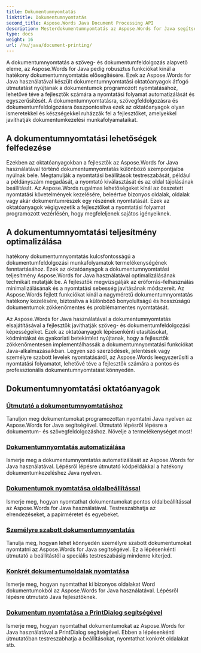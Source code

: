 ```yaml
---
title: Dokumentumnyomtatás
linktitle: Dokumentumnyomtatás
second_title: Aspose.Words Java Document Processing API
description: Mesterdokumentumnyomtatás az Aspose.Words for Java segítségével! Automatizálja a nyomtatási beállításokat, optimalizálja a teljesítményt, és könnyedén érhet el professzionális eredményeket.
type: docs
weight: 16
url: /hu/java/document-printing/
---
```


A dokumentumnyomtatás a szöveg- és dokumentumfeldolgozás alapvető eleme, az Aspose.Words for Java pedig robusztus funkciókat kínál a hatékony dokumentumnyomtatás elősegítésére. Ezek az Aspose.Words for Java használatával készült dokumentumnyomtatási oktatóanyagok átfogó útmutatást nyújtanak a dokumentumok programozott nyomtatásához, lehetővé téve a fejlesztők számára a nyomtatási folyamat automatizálását és egyszerűsítését. A dokumentumnyomtatásra, szövegfeldolgozásra és dokumentumfeldolgozásra összpontosítva ezek az oktatóanyagok olyan ismeretekkel és készségekkel ruházzák fel a fejlesztőket, amelyekkel javíthatják dokumentumkezelési munkafolyamataikat.

## A dokumentumnyomtatási lehetőségek felfedezése

Ezekben az oktatóanyagokban a fejlesztők az Aspose.Words for Java használatával történő dokumentumnyomtatás különböző szempontjaiba nyúlnak bele. Megtanulják a nyomtatási beállítások testreszabását, például a példányszám megadását, a nyomtató kiválasztását és az oldal tájolásának beállítását. Az Aspose.Words rugalmas lehetőségeket kínál az összetett nyomtatási követelmények kezelésére, beleértve bizonyos oldalak, oldalak vagy akár dokumentumrészek egy részének nyomtatását. Ezek az oktatóanyagok végigvezetik a fejlesztőket a nyomtatási folyamat programozott vezérlésén, hogy megfeleljenek sajátos igényeiknek.

## A dokumentumnyomtatási teljesítmény optimalizálása

hatékony dokumentumnyomtatás kulcsfontosságú a dokumentumfeldolgozási munkafolyamatok termelékenységének fenntartásához. Ezek az oktatóanyagok a dokumentumnyomtatási teljesítmény Aspose.Words for Java használatával optimalizálásának technikáit mutatják be. A fejlesztők megvizsgálják az erőforrás-felhasználás minimalizálásának és a nyomtatási sebesség javításának módszereit. Az Aspose.Words fejlett funkciókat kínál a nagyméretű dokumentumnyomtatás hatékony kezelésére, biztosítva a különböző bonyolultságú és hosszúságú dokumentumok zökkenőmentes és problémamentes nyomtatását.

Az Aspose.Words for Java használatával a dokumentumnyomtatás elsajátításával a fejlesztők javíthatják szöveg- és dokumentumfeldolgozási képességeiket. Ezek az oktatóanyagok lépésenkénti utasításokat, kódmintákat és gyakorlati betekintést nyújtanak, hogy a fejlesztők zökkenőmentesen implementálhassák a dokumentumnyomtatási funkciókat Java-alkalmazásaikban. Legyen szó szerződések, jelentések vagy személyre szabott levelek nyomtatásáról, az Aspose.Words leegyszerűsíti a nyomtatási folyamatot, lehetővé téve a fejlesztők számára a pontos és professzionális dokumentumnyomtatást könnyedén.

## Dokumentumnyomtatási oktatóanyagok

### [Útmutató a dokumentumnyomtatáshoz](./guide-to-document-printing/)
Tanuljon meg dokumentumokat programozottan nyomtatni Java nyelven az Aspose.Words for Java segítségével. Útmutató lépésről lépésre a dokumentum- és szövegfeldolgozáshoz. Növelje a termelékenységet most!
### [Dokumentumnyomtatás automatizálása](./automating-document-printing/)
Ismerje meg a dokumentumnyomtatás automatizálását az Aspose.Words for Java használatával. Lépésről lépésre útmutató kódpéldákkal a hatékony dokumentumkezeléshez Java nyelven.
### [Dokumentumok nyomtatása oldalbeállítással](./printing-documents-page-setup/)
Ismerje meg, hogyan nyomtathat dokumentumokat pontos oldalbeállítással az Aspose.Words for Java használatával. Testreszabhatja az elrendezéseket, a papírméretet és egyebeket.
### [Személyre szabott dokumentumnyomtatás](./customized-document-printing/)
Tanulja meg, hogyan lehet könnyedén személyre szabott dokumentumokat nyomtatni az Aspose.Words for Java segítségével. Ez a lépésenkénti útmutató a beállítástól a speciális testreszabásig mindenre kiterjed.
### [Konkrét dokumentumoldalak nyomtatása](./printing-specific-document-pages/)
Ismerje meg, hogyan nyomtathat ki bizonyos oldalakat Word dokumentumokból az Aspose.Words for Java használatával. Lépésről lépésre útmutató Java fejlesztőknek.
### [Dokumentum nyomtatása a PrintDialog segítségével](./print-document-printdialog/)
Ismerje meg, hogyan nyomtathat dokumentumokat az Aspose.Words for Java használatával a PrintDialog segítségével. Ebben a lépésenkénti útmutatóban testreszabhatja a beállításokat, nyomtathat konkrét oldalakat stb.